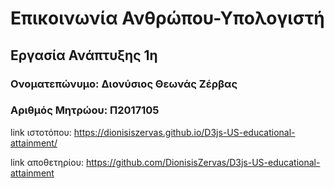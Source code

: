 # Επικοινωνία Ανθρώπου-Υπολογιστή
## Εργασία Ανάπτυξης 1η
### Ονοματεπώνυμο: Διονύσιος Θεωνάς Ζέρβας
### Αριθμός Μητρώου: Π2017105
link ιστοτόπου: https://dionisiszervas.github.io/D3js-US-educational-attainment/

link αποθετηρίου: https://github.com/DionisisZervas/D3js-US-educational-attainment
